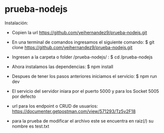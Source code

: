 # prueba-nodejs

Instalación:
 * Copien la url https://github.com/yeihernandez9/prueba-nodejs.git

 * En una terminal de comandos ingresamos el siguiente comando:
   $ git clone https://github.com/yeihernandez9/prueba-nodejs.git

 * Ingresen a la carpeta o folder /prueba-nodejs/ :
   $ cd /prueba-nodejs

 * Ahora instalamos las dependencias:
   $ npm install 

 * Despues de tener los pasos anteriores iniciamos el servicio:
   $ npm run dev

 * El servicio del servidor iniara por el puerto 5000 y para los Socket 5005 por defecto

 * url para los endpoint o CRUD de usuarios:
    https://documenter.getpostman.com/view/571293/Tz5v2F18


 * para la prueba de modificar el archivo este se encuentra en raiz(/) su nombre es test.txt

